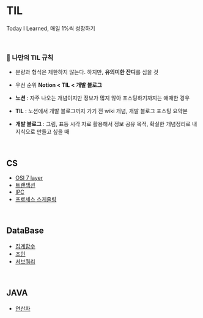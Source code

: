 # TIL
Today I Learned, 매일 1%씩 성장하기

<br>

### 🚩  나만의 TIL 규칙

- 분량과 형식은 제한하지 않는다. 하지만, **유의미한 잔디**를 심을 것 
 
- 우선 순위  **Notion < TIL < 개발 블로그**
- **노션** : 자주 나오는 개념이지만 정보가 많지 않아 포스팅하기까지는 애매한 경우
- **TIL** : 노션에서 개발 블로그까지 가기 전 wiki 개념, 개발 블로그 포스팅 요약본
- **개발 블로그** : 그림, 표등 시각 자료 활용해서 정보 공유 목적, 확실한 개념정리로 내 지식으로 만들고 싶을 때


<br>

## CS
* [OSI 7 layer](https://github.com/seongit/TIL/blob/main/CS/OSI%207%20layer.md)
* [트랜잭션](https://github.com/seongit/TIL/blob/main/CS/%ED%8A%B8%EB%9E%9C%EC%9E%AD%EC%85%98.md)
* [IPC](https://github.com/seongit/TIL/blob/main/CS/IPC.md)
* [프로세스 스케줄링](https://github.com/seongit/TIL/blob/main/CS/%ED%94%84%EB%A1%9C%EC%84%B8%EC%8A%A4%20%EC%8A%A4%EC%BC%80%EC%A4%84%EB%A7%81.md)
<br>

## DataBase

* [집계함수](https://github.com/seongit/TIL/blob/main/DataBase/%EC%A7%91%EA%B3%84%ED%95%A8%EC%88%98.md)
* [조인](https://github.com/seongit/TIL/blob/main/DataBase/%EC%A1%B0%EC%9D%B8.md)
* [서브쿼리](https://github.com/seongit/TIL/blob/main/Data%20Base/%EC%84%9C%EB%B8%8C%EC%BF%BC%EB%A6%AC.md)
<br>

## JAVA
* [연산자](https://github.com/seongit/TIL/blob/main/JAVA/%EC%97%B0%EC%82%B0%EC%9E%90.md)

